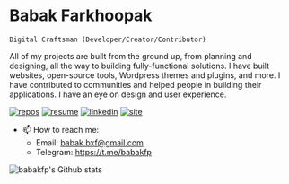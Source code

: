 # Babak Farkhoopak

`Digital Craftsman (Developer/Creator/Contributor)`

All of my projects are built from the ground up, from planning and designing, all the way to building fully-functional solutions. I have built websites, open-source tools, Wordpress themes and plugins, and more. I have contributed to communities and helped people in building their applications. I have an eye on design and user experience.

[![repos](https://custom-icon-badges.demolab.com/badge/-Repos-purple?style=for-the-badge&logoColor=white&logo=repo)](https://github.com/babakfp?tab=repositories&q=&type=public&language=&sort=stargazers)
[![resume](https://custom-icon-badges.demolab.com/badge/-Resume-gray?style=for-the-badge&logoColor=white&logo=file)](https://drive.google.com/file/d/1NqnSwPQ6Ik_sfiUkNRz0PUVo348glfu5/view?usp=sharing)
[![linkedin](https://custom-icon-badges.demolab.com/badge/-Linkedin-gray?style=for-the-badge&logoColor=white&logo=linkedin)](https://www.linkedin.com/in/babakfp)
[![site](https://custom-icon-badges.demolab.com/badge/-Site-gray?style=for-the-badge&logoColor=white&logo=browser)](https://babakfp.ir)

- 📫 How to reach me:
  - Email: babak.bxf@gmail.com
  - Telegram: https://t.me/babakfp


![babakfp's Github stats](https://github-readme-stats.vercel.app/api?username=babakfp&show_icons=false&theme=cobalt&hide_title=true&border_radius=8&border_color=#75EDB2)
